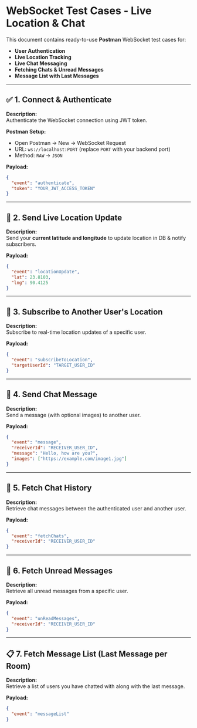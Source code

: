 # WebSocket Test Cases - Live Location & Chat

This document contains ready-to-use **Postman** WebSocket test cases for:
- **User Authentication**
- **Live Location Tracking**
- **Live Chat Messaging**
- **Fetching Chats & Unread Messages**
- **Message List with Last Messages**

---

## ✅ 1. Connect & Authenticate

**Description:**  
Authenticate the WebSocket connection using JWT token.

**Postman Setup:**
- Open Postman → New → WebSocket Request  
- URL: `ws://localhost:PORT` (replace `PORT` with your backend port)  
- Method: `RAW` → `JSON`

**Payload:**
```json
{
  "event": "authenticate",
  "token": "YOUR_JWT_ACCESS_TOKEN"
}
```

---

## 📍 2. Send Live Location Update

**Description:**  
Send your **current latitude and longitude** to update location in DB & notify subscribers.

**Payload:**
```json
{
  "event": "locationUpdate",
  "lat": 23.8103,
  "lng": 90.4125
}
```

---

## 👀 3. Subscribe to Another User's Location

**Description:**  
Subscribe to real-time location updates of a specific user.

**Payload:**
```json
{
  "event": "subscribeToLocation",
  "targetUserId": "TARGET_USER_ID"
}
```

---

## 💬 4. Send Chat Message

**Description:**  
Send a message (with optional images) to another user.

**Payload:**
```json
{
  "event": "message",
  "receiverId": "RECEIVER_USER_ID",
  "message": "Hello, how are you?",
  "images": ["https://example.com/image1.jpg"]
}
```

---

## 📜 5. Fetch Chat History

**Description:**  
Retrieve chat messages between the authenticated user and another user.

**Payload:**
```json
{
  "event": "fetchChats",
  "receiverId": "RECEIVER_USER_ID"
}
```

---

## 📩 6. Fetch Unread Messages

**Description:**  
Retrieve all unread messages from a specific user.

**Payload:**
```json
{
  "event": "unReadMessages",
  "receiverId": "RECEIVER_USER_ID"
}
```

---

## 📋 7. Fetch Message List (Last Message per Room)

**Description:**  
Retrieve a list of users you have chatted with along with the last message.

**Payload:**
```json
{
  "event": "messageList"
}
```
